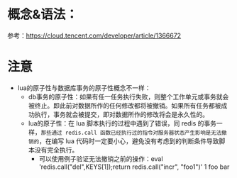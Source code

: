 # 概念&语法：
参考：https://cloud.tencent.com/developer/article/1366672

# 注意
- lua的原子性与数据库事务的原子性概念不一样：
    - db事务的原子性：如果有任一任务执行失败，则整个工作单元或事务就会被终止。即此前对数据所作的任何修改都将被撤销。如果所有任务都被成功执行，事务就会被提交，即对数据所作的修改将会是永久性的。
    - lua的原子性：在 lua 脚本执行的过程中遇到了错误，同 redis 的事务一样，```那些通过 redis.call 函数已经执行过的指令对服务器状态产生影响是无法撤销的```，在编写 lua 代码时一定要小心，避免没有考虑到的判断条件导致脚本没有完全执行。
        - 可以使用例子验证无法撤销之前的操作：eval 'redis.call("del",KEYS[1]);return redis.call("incr", "foo1")' 1 foo bar 
